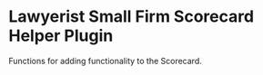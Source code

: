 # Lawyerist Small Firm Scorecard Helper Plugin

Functions for adding functionality to the Scorecard.
